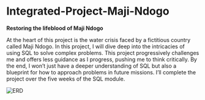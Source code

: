 # Integrated-Project-Maji-Ndogo
**Restoring the lifeblood of Maji Ndogo**

At the heart of this project is the water crisis faced by a fictitious country called Maji Ndogo. In this project, I will dive deep into the intricacies of using SQL to solve complex problems.
This project progressively challenges me and offers less guidance as I progress, pushing me to think critically. By the end, I won’t just have a deeper understanding of SQL but also a blueprint for how to approach problems in future missions.
I’ll complete the project over the five weeks of the SQL module.

![ERD](https://github.com/ahmedsalah64/Integrated-Project-Maji-Ndogo/assets/115900209/64cdacd3-0c75-464d-8a60-3a047f91a7fd)

